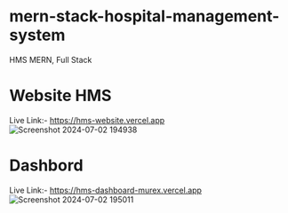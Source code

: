 # mern-stack-hospital-management-system
HMS MERN, Full Stack

# Website HMS
Live Link:- https://hms-website.vercel.app
![Screenshot 2024-07-02 194938](https://github.com/NarenderSD/mern-stack-hospital-management-system/assets/109752675/02036e82-79e7-4778-b9d4-b56863ff28c9)
#
# Dashbord
Live Link:- https://hms-dashboard-murex.vercel.app
![Screenshot 2024-07-02 195011](https://github.com/NarenderSD/mern-stack-hospital-management-system/assets/109752675/9e1a0e38-a00f-4852-be5c-8f65ab09fa4e)
#
